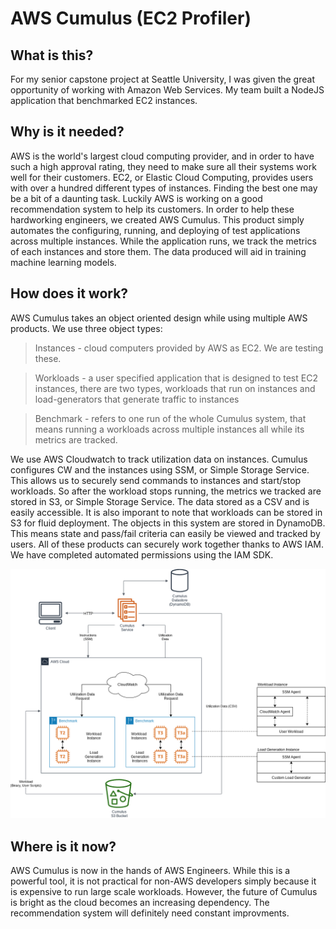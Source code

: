 # AWS Cumulus (EC2 Profiler)

## What is this?
For my senior capstone project at Seattle University, I was given the great opportunity of working
with Amazon Web Services. My team built a NodeJS application that benchmarked EC2 instances.

## Why is it needed?
AWS is the world's largest cloud computing provider, and in order to have such a high approval
rating, they need to make sure all their systems work well for their customers. EC2, or Elastic Cloud Computing, provides users with over a hundred different types of instances. Finding the 
best one may be a bit of a daunting task. Luckily AWS is working on a good recommendation system 
to help its customers. In order to help these hardworking engineers, we created AWS Cumulus. This
product simply automates the configuring, running, and deploying of test applications across multiple
instances. While the application runs, we track the metrics of each instances and store them. 
The data produced will aid in training machine learning models. 

## How does it work?
AWS Cumulus takes an object oriented design while using multiple AWS products.
We use three object types: 
> Instances - cloud computers provided by AWS as EC2. We are testing these.

> Workloads - a user specified application that is designed to test EC2 instances, there are two types, workloads that run on instances and load-generators that generate traffic to instances 

> Benchmark - refers to one run of the whole Cumulus system, that means running a workloads across multiple instances all while its metrics are tracked.

We use AWS Cloudwatch to track utilization data on instances. Cumulus configures CW and the instances using SSM, or Simple Storage Service. This allows us to securely send commands to instances and start/stop workloads. So after the workload stops running, the metrics we tracked are stored in S3, or Simple Storage Service. The data stored as a CSV and is easily accessible. It is also imporant to note that workloads can be stored in S3 for fluid deployment. The objects in this system are stored in DynamoDB. This means state and pass/fail criteria can easily be viewed and tracked by users. All of these products can securely work together thanks to AWS IAM. We have completed automated permissions using the IAM SDK.

![Cumulus System Overview](https://raw.githubusercontent.com/rohanpanuganti/rohanpanuganti.github.io/master/docs/assets/images/overview.png?token=AHBUKYI5ODJQ25BI4RP2AYS7JMRC6)

## Where is it now?
AWS Cumulus is now in the hands of AWS Engineers. While this is a powerful tool, it is not practical for non-AWS developers simply because it is expensive to run large scale workloads. However, the future of Cumulus is bright as the cloud becomes an increasing dependency. The recommendation system will definitely need constant improvments. 